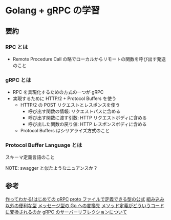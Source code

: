 # Golang + gRPC の学習

## 要約

### RPC とは

- Remote Procedure Call の略でローカルからリモートの関数を呼び出す発送のこと

### gRPC とは

- RPC を具現化するための方式の一つが gRPC
- 実現するために HTTP/2 + Protocol Buffers を使う
  - HTTP/2 の POST リクエストとレスポンスを使う
    - 呼び出す関数の情報: リクエストパスに含める
    - 呼び出す関数に渡す引数: HTTP リクエストボディに含める
    - 呼び出した関数の戻り値: HTTP レスポンスボディに含める
  - Protocol Buffers はシリアライズ方式のこと

### Protocol Buffer Language とは

スキーマ定義言語のこと

NOTE: swagger と似たようなニュアンスか？

## 参考

[作ってわかる!はじめての gRPC](https://zenn.dev/hsaki/books/golang-grpc-starting)
[proto ファイルで定義できる型の公式](https://developers.google.com/protocol-buffers/docs/proto3)
[組み込み以外の便利な型](https://developers.google.com/protocol-buffers/docs/reference/google.protobuf)
[メッセージ型の Go への変換先](https://developers.google.com/protocol-buffers/docs/reference/go-generated)
[メソッド定義がどういうコードに変換されるのか](https://grpc.io/docs/languages/go/generated-code/)
[gRPC のサーバーリフレクションについて](https://github.com/grpc/grpc/blob/master/doc/server-reflection.md)
